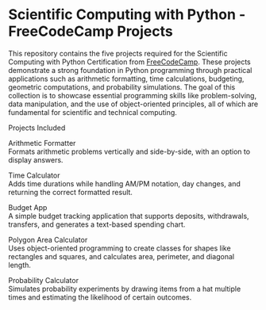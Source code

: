 # Scientific Computing with Python - FreeCodeCamp Projects

This repository contains the five projects required for the Scientific Computing with Python Certification from [FreeCodeCamp](https://www.freecodecamp.org/). These projects demonstrate a strong foundation in Python programming through practical applications such as arithmetic formatting, time calculations, budgeting, geometric computations, and probability simulations. The goal of this collection is to showcase essential programming skills like problem-solving, data manipulation, and the use of object-oriented principles, all of which are fundamental for scientific and technical computing.

Projects Included

Arithmetic Formatter  
Formats arithmetic problems vertically and side-by-side, with an option to display answers.

Time Calculator  
Adds time durations while handling AM/PM notation, day changes, and returning the correct formatted result.

Budget App  
A simple budget tracking application that supports deposits, withdrawals, transfers, and generates a text-based spending chart.

Polygon Area Calculator  
Uses object-oriented programming to create classes for shapes like rectangles and squares, and calculates area, perimeter, and diagonal length.

Probability Calculator  
Simulates probability experiments by drawing items from a hat multiple times and estimating the likelihood of certain outcomes.
